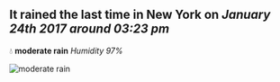 ## It rained the last time in New York on *January 24th 2017 around 03:23 pm*
💧  **moderate rain** *Humidity 97%*

![moderate rain](http://openweathermap.org/img/w/10d.png)
